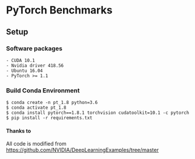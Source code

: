 # PyTorch Benchmarks

## Setup
### Software packages
    - CUDA 10.1
    - Nvidia driver 418.56
    - Ubuntu 16.04
    - PyTorch >= 1.1

### Build Conda Environment
```
$ conda create -n pt_1.8 python=3.6
$ conda activate pt_1.8
$ conda install pytorch==1.8.1 torchvision cudatoolkit=10.1 -c pytorch
$ pip install -r requirements.txt
```

#### Thanks to
All code is modified from https://github.com/NVIDIA/DeepLearningExamples/tree/master
